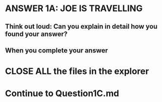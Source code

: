 ANSWER 1A: JOE IS TRAVELLING 
=============================


Think out loud: Can you explain in detail how you found your answer?
-

When you complete your answer 
-

CLOSE ALL the files in the explorer 
=========


Continue to Question1C.md
=========================

